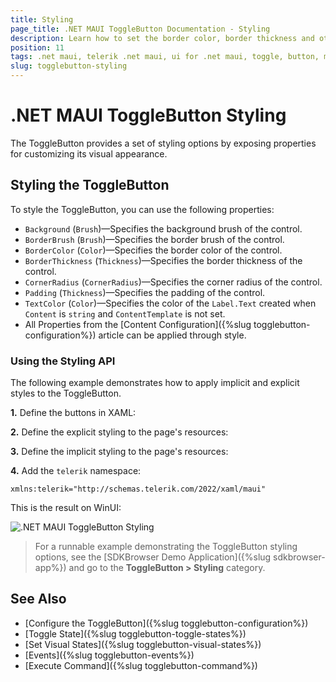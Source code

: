 ```yaml
---
title: Styling
page_title: .NET MAUI ToggleButton Documentation - Styling
description: Learn how to set the border color, border thickness and other styling properties of the Telerik ToggleButton for .NET MAUI.
position: 11
tags: .net maui, telerik .net maui, ui for .net maui, toggle, button, microsoft .net maui
slug: togglebutton-styling
---
```


# .NET MAUI ToggleButton Styling

The ToggleButton provides a set of styling options by exposing properties for customizing its visual appearance.

## Styling the ToggleButton

To style the ToggleButton, you can use the following properties:

* `Background` (`Brush`)&mdash;Specifies the background brush of the control.
* `BorderBrush` (`Brush`)&mdash;Specifies the border brush of the control.
* `BorderColor` (`Color`)&mdash;Specifies the border color of the control.
* `BorderThickness` (`Thickness`)&mdash;Specifies the border thickness of the control.
* `CornerRadius` (`CornerRadius`)&mdash;Specifies the corner radius of the control.
* `Padding` (`Thickness`)&mdash;Specifies the padding of the control.
* `TextColor` (`Color`)&mdash;Specifies the color of the `Label.Text` created when `Content` is `string` and `ContentTemplate` is not set.
* All Properties from the [Content Configuration]({%slug togglebutton-configuration%}) article can be applied through style.

### Using the Styling API

The following example demonstrates how to apply implicit and explicit styles to the ToggleButton.

**1.** Define the buttons in XAML:

<snippet id='togglebutton-styling' />

**2.** Define the explicit styling to the page's resources:

<snippet id='togglebutton-styling-explicit' />

**3.** Define the implicit styling to the page's resources:

<snippet id='togglebutton-styling-implicit' />

**4.** Add the `telerik` namespace:

```XAML
xmlns:telerik="http://schemas.telerik.com/2022/xaml/maui"
```

This is the result on WinUI: 

![.NET MAUI ToggleButton Styling](images/togglebutton-styling.gif)

> For a runnable example demonstrating the ToggleButton styling options, see the [SDKBrowser Demo Application]({%slug sdkbrowser-app%}) and go to the **ToggleButton > Styling** category.

## See Also

- [Configure the ToggleButton]({%slug togglebutton-configuration%})
- [Toggle State]({%slug togglebutton-toggle-states%})
- [Set Visual States]({%slug togglebutton-visual-states%})
- [Events]({%slug togglebutton-events%})
- [Execute Command]({%slug togglebutton-command%})
